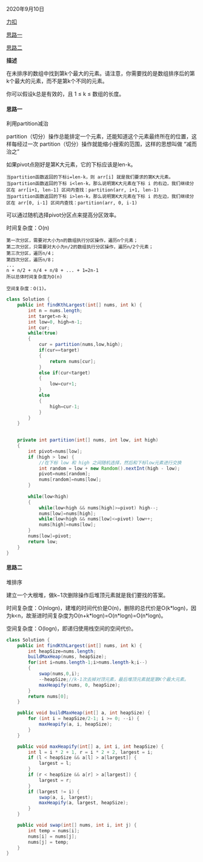 2020年9月10日

[力扣](https://leetcode-cn.com/problems/kth-largest-element-in-an-array/)

[思路一](#思路一)

[思路二](#思路二)

**描述**

在未排序的数组中找到第k个最大的元素。请注意，你需要找的是数组排序后的第k个最大的元素，而不是第k个不同的元素。

你可以假设k总是有效的，且 1 ≤ k ≤ 数组的长度。

#### 思路一

利用partition减治

partition（切分）操作总能排定一个元素，还能知道这个元素最终所在的位置，这样每经过一次 partition（切分）操作就能缩小搜索的范围，这样的思想叫做 “减而治之”

如果pivot点刚好是第K大元素，它的下标应该是len-k。
```
当partition函数返回的下标i=len-k，则 arr[i] 就是我们要求的第K大元素。
当partition函数返回的下标 i<len-k，那么说明第K大元素在下标 i 的右边，我们继续分区在 arr[i+1, len-1] 区间内查找：partition(arr, i+1, len-1)
当partition函数返回的下标 i>len-k，那么说明第K大元素在下标 i 的左边，我们继续分区在 arr[0, i-1] 区间内查找：partition(arr, 0, i-1)
```
可以通过随机选择pivot分区点来提高分区效率。

时间复杂度：O(n)
```
第一次分区，需要对大小为n的数组执行分区操作，遍历n个元素；
第二次分区，只需要对大小为n/2的数组执行分区操作，遍历n/2个元素；
第三次分区，遍历n/4；
第四次分区，遍历n/8；
...
n + n/2 + n/4 + n/8 + ... + 1=2n-1
所以总体时间复杂度为O(n)

空间复杂度：O(1)。
```

```java
class Solution {
    public int findKthLargest(int[] nums, int k) {
        int n = nums.length;
        int target=n-k;
        int low=0, high=n-1;
        int cur;
        while(true)
        {
            cur = partition(nums,low,high);
            if(cur==target)
            {
                return nums[cur];
            }
            else if(cur<target)
            {
                low=cur+1;
            }
            else
            {
                high=cur-1;
            }
        }
    }

 
    private int partition(int[] nums, int low, int high)
    {   
        int pivot=nums[low];
        if (high > low) {
            //在下标 low 和 high 之间随机选择，然后和下标low元素进行交换
            int random = low + new Random().nextInt(high - low);
            pivot=nums[random];
            nums[random]=nums[low];
        }
        
        while(low<high)
        {
            while(low<high && nums[high]>=pivot) high--;
            nums[low]=nums[high];
            while(low<high && nums[low]<=pivot) low++;
            nums[high]=nums[low];
        }
        nums[low]=pivot;
        return low;
    }
}
```

#### 思路二

堆排序

建立一个大根堆，做k−1次删除操作后堆顶元素就是我们要找的答案。

时间复杂度：O(nlogn)，建堆的时间代价是O(n)，删除的总代价是O(k\*logn)，因为k<n，故渐进时间复杂度为O(n+k\*logn)=O(n\*logn)=O(n\*logn)。

空间复杂度：O(logn)，即递归使用栈空间的空间代价。

```java
class Solution {
    public int findKthLargest(int[] nums, int k) {
        int heapSize=nums.length;
        buildMaxHeap(nums, heapSize);
        for(int i=nums.length-1;i>nums.length-k;i--)
        {
            swap(nums,0,i);
            --heapSize;//k-1次去掉对顶元素，最后堆顶元素就是第K个最大元素。
            maxHeapify(nums, 0, heapSize);
        }
        return nums[0];
    }

    public void buildMaxHeap(int[] a, int heapSize) {
        for (int i = heapSize/2-1; i >= 0; --i) {
            maxHeapify(a, i, heapSize);
        } 
    }

    public void maxHeapify(int[] a, int i, int heapSize) {
        int l = i * 2 + 1, r = i * 2 + 2, largest = i;
        if (l < heapSize && a[l] > a[largest]) {
            largest = l;
        } 
        if (r < heapSize && a[r] > a[largest]) {
            largest = r;
        }
        if (largest != i) {
            swap(a, i, largest);
            maxHeapify(a, largest, heapSize);
        }
    }

    public void swap(int[] nums, int i, int j) {
        int temp = nums[i];
        nums[i] = nums[j];
        nums[j] = temp;
    }
}
```
